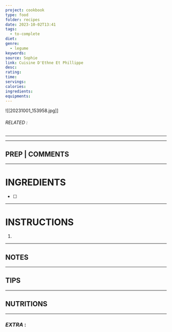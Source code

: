```yaml
---
project: cookbook
type: food
folder: recipes
date: 2023-10-02T13:41
tags:
  - to-complete
diet: 
genre:
  - legume
keywords: 
source: Sophie
link: Cuisine D'Ethne Et Phillippe
desc: 
rating: 
time: 
servings: 
calories: 
ingredients: 
equipments:
---
```

![[20231001_153958.jpg]]

###### *RELATED* : 
---


---
## PREP | COMMENTS



---
# INGREDIENTS

- [ ] 

---
# INSTRUCTIONS

1. 

---
## NOTES



---
## TIPS



---
## NUTRITIONS



---
### *EXTRA* :



